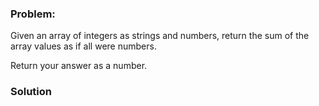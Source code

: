 ### Problem:
<p>Given an array of integers as strings and numbers, return the sum of the array values as if all were numbers.</p>
<p>Return your answer as a number.</p>

### Solution